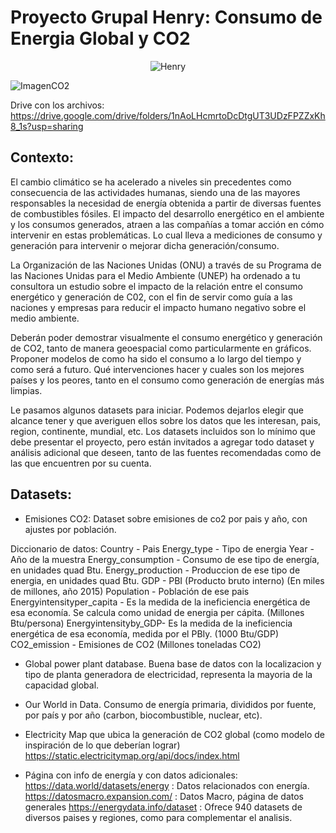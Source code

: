 # Proyecto Grupal Henry: Consumo de Energia Global y CO2

<center> 

![Henry](https://assets.soyhenry.com/henry-landing/assets/Henry/logo-white.png) 

</center>

![ImagenCO2](https://youmatter.world/app/uploads/sites/2/2019/05/greenhouse-co2-climate.jpg)

Drive con los archivos: https://drive.google.com/drive/folders/1nAoLHcmrtoDcDtgUT3UDzFPZZxKh8_1s?usp=sharing

## Contexto:

El cambio climático se ha acelerado a niveles sin precedentes como consecuencia de las actividades humanas, siendo una de las mayores responsables la necesidad de energía obtenida a partir de diversas fuentes de combustibles fósiles. El impacto del desarrollo energético en el ambiente y los consumos generados, atraen a las compañías a tomar acción en cómo intervenir en estas problemáticas. Lo cual lleva a mediciones de consumo y generación para intervenir o mejorar dicha generación/consumo.

La Organización de las Naciones Unidas (ONU) a través de su Programa de las Naciones Unidas para el Medio Ambiente (UNEP) ha ordenado a tu consultora un estudio sobre el impacto de la relación entre el consumo energético y generación de C02, con el fin de servir como guía a las naciones y empresas para reducir el impacto humano negativo sobre el medio ambiente.

Deberán poder demostrar visualmente el consumo energético y generación de CO2, tanto de manera geoespacial como particularmente en gráficos. Proponer modelos de como ha sido el consumo a lo largo del tiempo y como será a futuro. Qué intervenciones hacer y cuales son los mejores países y los peores, tanto en el consumo como generación de energías más limpias.

Le pasamos algunos datasets para iniciar. Podemos dejarlos elegir que alcance tener y que averiguen ellos sobre los datos que les interesan, pais, region, continente, mundial, etc. Los datasets incluidos son lo mínimo que debe presentar el proyecto, pero están invitados a agregar todo dataset y análisis adicional que deseen, tanto de las fuentes recomendadas como de las que encuentren por su cuenta.


## Datasets:

- Emisiones CO2: Dataset sobre emisiones de co2 por pais y año, con ajustes por población. 

Diccionario de datos:
Country - Pais
Energy_type - Tipo de energia
Year - Año de la muestra
Energy_consumption - Consumo de ese tipo de energía, en unidades quad Btu.
Energy_production - Produccion de ese tipo de energia, en unidades quad Btu.
GDP - PBI (Producto bruto interno) (En miles de millones, año 2015)
Population - Población de ese pais
Energyintensityper_capita - Es la medida de la ineficiencia energética de esa economía. Se calcula como unidad de energia per cápita. (Millones Btu/persona)
Energyintensityby_GDP- Es la medida de la ineficiencia energética de esa economía, medida por el PBIy. (1000 Btu/GDP)
CO2_emission - Emisiones de CO2 (Millones toneladas CO2)

- Global power plant database. Buena base de datos con la localizacion y tipo de planta generadora de electricidad, representa la mayoria de la capacidad global.
- Our World in Data. Consumo de energía primaria, divididos por fuente, por país y por año (carbon, biocombustible, nuclear, etc).

- Electricity Map que ubica la generación de CO2 global (como modelo de inspiración de lo que deberían lograr)
https://static.electricitymap.org/api/docs/index.html

- Página con info de energía y con datos adicionales:
	https://data.world/datasets/energy : Datos relacionados con energía.
	https://datosmacro.expansion.com/ : Datos Macro, página de datos generales
	https://energydata.info/dataset : Ofrece 940 datasets de diversos paises y regiones, como para complementar el analisis. 
